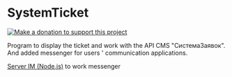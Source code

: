 # SystemTicket

[![Make a donation to support this project](https://img.shields.io/badge/donate-YandexMoney-orange.svg?style=flat)](https://money.yandex.ru/to/41001242761077)

Program to display the ticket and work with the API CMS "СистемаЗаявок".  And added messenger for users ' communication applications.

 [ Server IM (Node.js)](https://github.com/kirik8008/imserver) to work messenger
